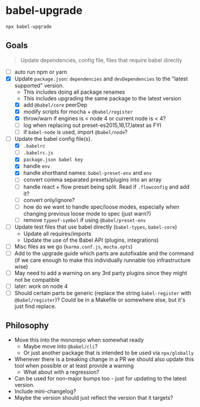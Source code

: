 # babel-upgrade

```bash
npx babel-upgrade
```

## Goals

> Update dependencies, config file, files that require babel directly

- [ ] auto run npm or yarn
- [x] Update `package.json`: `dependencies` and `devDependencies` to the "latest supported" version. 
  - This includes doing all package renames
  - This includes upgrading the same package to the latest version
  - [x] add `@babel/core` peerDep
  - [x] modify scripts for mocha + `@babel/register`
  - [x] throw/warn if engines is < node 4 or current node is < 4?
  - [ ] log when replacing out preset-es2015,16,17,latest as FYI
  - [ ] if `babel-node` is used, import `@babel/node`?
- [ ] Update the babel config file(s).
  - [x] `.babelrc`
  - [ ] `.babelrc.js`
  - [x] `package.json babel key`
  - [x] handle `env`
  - [x] handle shorthand names: `babel-preset-env` and `env`
  - [ ] convert comma separated presets/plugins into an array
  - [ ] handle react + flow preset being split. Read if `.flowconfig` and add it?
  - [ ] convert only/ignore?
  - [ ] how do we want to handle spec/loose modes, especially when changing previous loose mode to spec (just warn?)
  - [ ] remove `typeof-symbol` if using `@babel/preset-env`
- [ ] Update test files that use babel directly (`babel-types`, `babel-core`)
  - Update all requires/imports
  - Update the use of the Babel API (plugins, integrations)
- [ ] Misc files as we go (`karma.conf.js`, `mocha.opts`)
- [ ] Add to the upgrade guide which parts are autofixable and the command (if we care enough to make this individually runnable too infrastructure wise)
- [ ] May need to add a warning on any 3rd party plugins since they might not be compatible
- [ ] later: work on node 4
- [ ] Should certain parts be generic (replace the string `babel-register` with `@babel/register`)? Could be in a Makefile or somewhere else, but it's just find replace.

## Philosophy

- Move this into the monorepo when somewhat ready
  - Maybe move into `@babel/cli`?
  - Or just another package that is intended to be used via `npx/globally`
- Whenever there is a breaking change in a PR we should also update this tool when possible or at least provide a warning
  - What about with a regression?
- Can be used for non-major bumps too - just for updating to the latest version.
- Include mini-changelog?
- Maybe the version should just reflect the version that it targets?
